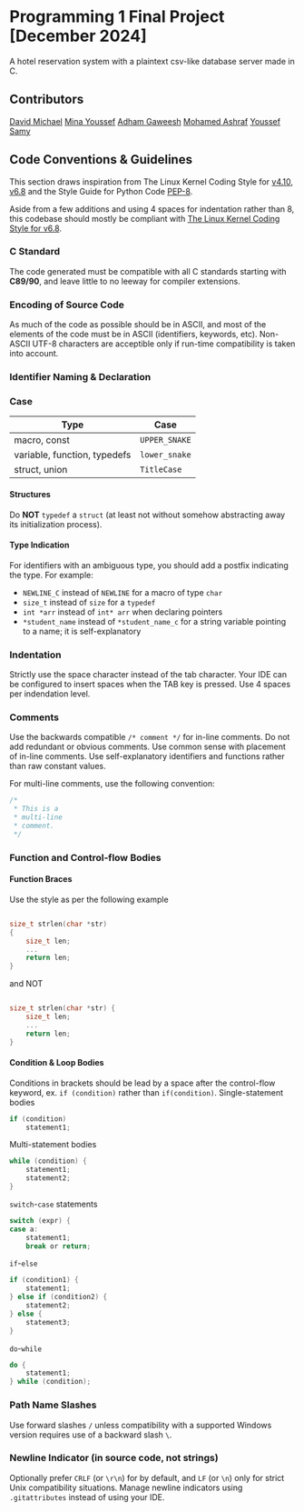 # Programming 1 Final Project [December 2024]

A hotel reservation system with a plaintext csv-like database server made in C.

## Contributors
[David Michael](https://github.com/davidyassa)
[Mina Youssef](https://github.com/minawashere)
[Adham Gaweesh](https://github.com/CosmicBreadCat)
[Mohamed Ashraf](https://github.com/mashraf282)
[Youssef Samy](https://github.com/y-samy)


## Code Conventions & Guidelines
This section draws inspiration from The Linux Kernel Coding Style for [v4.10](https://www.kernel.org/doc/html/v4.10/process/coding-style.html#typedefs), [v6.8](https://www.kernel.org/doc/html/v6.8/process/coding-style.html) and the Style Guide for Python Code [PEP-8](https://peps.python.org/pep-0008/).

Aside from a few additions and using 4 spaces for indentation rather than 8, this codebase should mostly be compliant with [The Linux Kernel Coding Style for v6.8](https://www.kernel.org/doc/html/v6.8/process/coding-style.html).

### C Standard
The code generated must be compatible with all C standards starting with **C89/90**, and leave little to no leeway for compiler extensions.

### Encoding of Source Code
As much of the code as possible should be in ASCII, and most of the elements of the code must be in ASCII (identifiers, keywords, etc). Non-ASCII UTF-8 characters are acceptible only if run-time compatibility is taken into account.

### Identifier Naming & Declaration

### Case

| Type | Case |
|------|------|
| macro, const | `UPPER_SNAKE` |
| variable, function, typedefs | `lower_snake` |
| struct, union | `TitleCase` |

#### Structures
Do **NOT** `typedef` a `struct` (at least not without somehow abstracting away its initialization process).

#### Type Indication
For identifiers with an ambiguous type, you should add a postfix indicating the type. For example:
- `NEWLINE_C` instead of `NEWLINE` for a macro of type `char`
- `size_t` instead of `size` for a `typedef`
- `int *arr` instead of `int* arr` when declaring pointers
- `*student_name` instead of `*student_name_c` for a string variable pointing to a name; it is self-explanatory

### Indentation
Strictly use the space character instead of the tab character. Your IDE can be configured to insert spaces when the TAB key is pressed.
Use 4 spaces per indendation level.

### Comments
Use the backwards compatible `/* comment */` for in-line comments.
Do not add redundant or obvious comments. Use common sense with placement of in-line comments.
Use self-explanatory identifiers and functions rather than raw constant values.

For multi-line comments, use the following convention:
```c
/*
 * This is a
 * multi-line
 * comment.
 */
```
### Function and Control-flow Bodies

#### Function Braces
Use the style as per the following example
```c

size_t strlen(char *str)
{
    size_t len;
    ...
    return len;
}

```
and NOT
```c

size_t strlen(char *str) {
    size_t len;
    ...
    return len;
}

```

#### Condition & Loop Bodies
Conditions in brackets should be lead by a space after the control-flow keyword, ex. `if (condition)` rather than `if(condition)`.
Single-statement bodies
```c
if (condition)
    statement1;
```
Multi-statement bodies
```c
while (condition) {
    statement1;
    statement2;
}
```
`switch`-`case` statements
```c
switch (expr) {
case a:
    statement1;
    break or return;
```
`if`-`else`
```c
if (condition1) {
    statement1;
} else if (condition2) {
    statement2;
} else {
    statement3;
}
```
`do`-`while`
```c
do {
    statement1;
} while (condition);
```

### Path Name Slashes
Use forward slashes `/` unless compatibility with a supported Windows version requires use of a backward slash `\`.

### Newline Indicator (in source code, not strings)
Optionally prefer `CRLF` (or `\r\n`) for by default, and `LF` (or `\n`) only for strict Unix compatibility situations. Manage newline indicators using `.gitattributes` instead of using your IDE.

